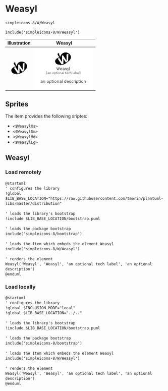 # Weasyl


```text
simpleicons-8/W/Weasyl
```

```text
include('simpleicons-8/W/Weasyl')
```



| Illustration | Weasyl |
| :---: | :---: |
| ![illustration for Illustration](../../simpleicons-8/W/Weasyl.png) | ![illustration for Weasyl](../../simpleicons-8/W/Weasyl.Local.png) |



## Sprites
The item provides the following sriptes:

- `<$WeasylXs>`
- `<$WeasylSm>`
- `<$WeasylMd>`
- `<$WeasylLg>`





## Weasyl

### Load remotely
```plantuml
@startuml
' configures the library
!global $LIB_BASE_LOCATION="https://raw.githubusercontent.com/tmorin/plantuml-libs/master/distribution"

' loads the library's bootstrap
!include $LIB_BASE_LOCATION/bootstrap.puml

' loads the package bootstrap
include('simpleicons-8/bootstrap')

' loads the Item which embeds the element Weasyl
include('simpleicons-8/W/Weasyl')

' renders the element
Weasyl('Weasyl', 'Weasyl', 'an optional tech label', 'an optional description')
@enduml
```

### Load locally
```plantuml
@startuml
' configures the library
!global $INCLUSION_MODE="local"
!global $LIB_BASE_LOCATION="../.."

' loads the library's bootstrap
!include $LIB_BASE_LOCATION/bootstrap.puml

' loads the package bootstrap
include('simpleicons-8/bootstrap')

' loads the Item which embeds the element Weasyl
include('simpleicons-8/W/Weasyl')

' renders the element
Weasyl('Weasyl', 'Weasyl', 'an optional tech label', 'an optional description')
@enduml
```

